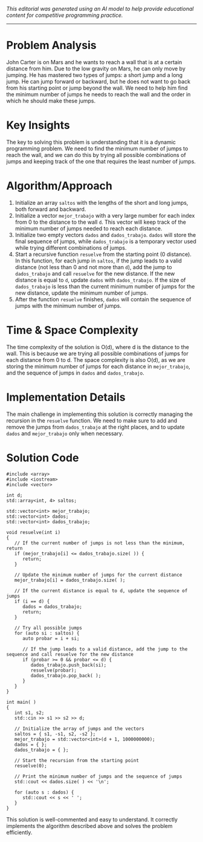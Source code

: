 *This editorial was generated using an AI model to help provide educational content for competitive programming practice.*

---

# Problem Analysis
John Carter is on Mars and he wants to reach a wall that is at a certain distance from him. Due to the low gravity on Mars, he can only move by jumping. He has mastered two types of jumps: a short jump and a long jump. He can jump forward or backward, but he does not want to go back from his starting point or jump beyond the wall. We need to help him find the minimum number of jumps he needs to reach the wall and the order in which he should make these jumps.

# Key Insights
The key to solving this problem is understanding that it is a dynamic programming problem. We need to find the minimum number of jumps to reach the wall, and we can do this by trying all possible combinations of jumps and keeping track of the one that requires the least number of jumps.

# Algorithm/Approach
1. Initialize an array `saltos` with the lengths of the short and long jumps, both forward and backward.
2. Initialize a vector `mejor_trabajo` with a very large number for each index from 0 to the distance to the wall `d`. This vector will keep track of the minimum number of jumps needed to reach each distance.
3. Initialize two empty vectors `dados` and `dados_trabajo`. `dados` will store the final sequence of jumps, while `dados_trabajo` is a temporary vector used while trying different combinations of jumps.
4. Start a recursive function `resuelve` from the starting point (0 distance). In this function, for each jump in `saltos`, if the jump leads to a valid distance (not less than 0 and not more than `d`), add the jump to `dados_trabajo` and call `resuelve` for the new distance. If the new distance is equal to `d`, update `dados` with `dados_trabajo`. If the size of `dados_trabajo` is less than the current minimum number of jumps for the new distance, update the minimum number of jumps.
5. After the function `resuelve` finishes, `dados` will contain the sequence of jumps with the minimum number of jumps.

# Time & Space Complexity
The time complexity of the solution is O(d), where d is the distance to the wall. This is because we are trying all possible combinations of jumps for each distance from 0 to d. The space complexity is also O(d), as we are storing the minimum number of jumps for each distance in `mejor_trabajo`, and the sequence of jumps in `dados` and `dados_trabajo`.

# Implementation Details
The main challenge in implementing this solution is correctly managing the recursion in the `resuelve` function. We need to make sure to add and remove the jumps from `dados_trabajo` at the right places, and to update `dados` and `mejor_trabajo` only when necessary.

# Solution Code
```cpp11
#include <array>
#include <iostream>
#include <vector>

int d;
std::array<int, 4> saltos;

std::vector<int> mejor_trabajo;
std::vector<int> dados;
std::vector<int> dados_trabajo;

void resuelve(int i)
{
   // If the current number of jumps is not less than the minimum, return
   if (mejor_trabajo[i] <= dados_trabajo.size( )) {
      return;
   }

   // Update the minimum number of jumps for the current distance
   mejor_trabajo[i] = dados_trabajo.size( );

   // If the current distance is equal to d, update the sequence of jumps
   if (i == d) {
      dados = dados_trabajo;
      return;
   }

   // Try all possible jumps
   for (auto si : saltos) {
      auto probar = i + si;

      // If the jump leads to a valid distance, add the jump to the sequence and call resuelve for the new distance
      if (probar >= 0 && probar <= d) {
         dados_trabajo.push_back(si);
         resuelve(probar);
         dados_trabajo.pop_back( );
      }
   }
}

int main( )
{
   int s1, s2;
   std::cin >> s1 >> s2 >> d;

   // Initialize the array of jumps and the vectors
   saltos = { s1, -s1, s2, -s2 };
   mejor_trabajo = std::vector<int>(d + 1, 1000000000);
   dados = { };
   dados_trabajo = { };

   // Start the recursion from the starting point
   resuelve(0);

   // Print the minimum number of jumps and the sequence of jumps
   std::cout << dados.size( ) << '\n';

   for (auto s : dados) {
      std::cout << s << ' ';
   }
}
```
This solution is well-commented and easy to understand. It correctly implements the algorithm described above and solves the problem efficiently.
